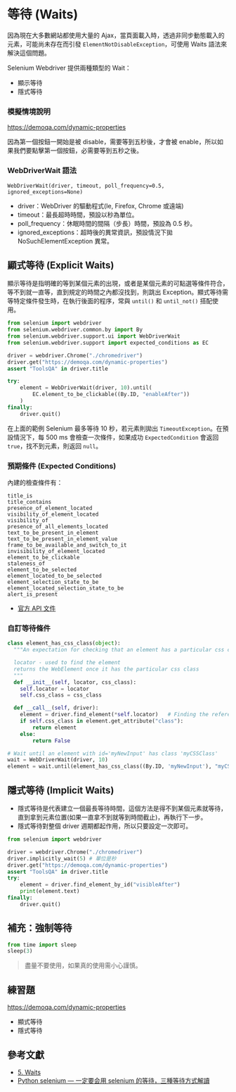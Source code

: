 # 等待 (Waits)

因為現在大多數網站都使用大量的 Ajax，當頁面載入時，透過非同步動態載入的元素，可能尚未存在而引發 `ElementNotDisableException`，可使用 Waits 語法來解決這個問題。

Selenium Webdriver 提供兩種類型的 Wait：

- 顯示等待
- 隱式等待

### 模擬情境說明

<https://demoqa.com/dynamic-properties>

因為第一個按鈕一開始是被 disable，需要等到五秒後，才會被 enable，所以如果我們要點擊第一個按鈕，必需要等到五秒之後。

### WebDriverWait 語法

```
WebDriverWait(driver, timeout, poll_frequency=0.5, ignored_exceptions=None)
```

- driver：WebDriver 的驅動程式(Ie, Firefox, Chrome 或遠端)
- timeout：最長超時時間，預設以秒為單位。
- poll_frequency：休眠時間的間隔（步長）時間，預設為 0.5 秒。
- ignored_exceptions：超時後的異常資訊，預設情況下拋 NoSuchElementException 異常。

## 顯式等待 (Explicit Waits)

顯示等待是指明確的等到某個元素的出現，或者是某個元素的可點選等條件符合，等不到就一直等，直到規定的時間之內都沒找到，則跳出 Exception。顯式等待需等特定條件發生時，在執行後面的程序，常與 `until()` 和 `until_not()` 搭配使用。

```python
from selenium import webdriver
from selenium.webdriver.common.by import By
from selenium.webdriver.support.ui import WebDriverWait
from selenium.webdriver.support import expected_conditions as EC

driver = webdriver.Chrome("./chromedriver")
driver.get("https://demoqa.com/dynamic-properties")
assert "ToolsQA" in driver.title

try:
    element = WebDriverWait(driver, 10).until(
        EC.element_to_be_clickable((By.ID, "enableAfter"))
    )
finally:
    driver.quit()
```

在上面的範例 Selenium 最多等待 10 秒，若元素則拋出 `TimeoutException`。在預設情況下，每 500 ms 會檢查一次條件，如果成功 `ExpectedCondition` 會返回 `true`，找不到元素，則返回 `null`。

### 預期條件 (Expected Conditions)

內建的檢查條件有：

```
title_is
title_contains
presence_of_element_located
visibility_of_element_located
visibility_of
presence_of_all_elements_located
text_to_be_present_in_element
text_to_be_present_in_element_value
frame_to_be_available_and_switch_to_it
invisibility_of_element_located
element_to_be_clickable
staleness_of
element_to_be_selected
element_located_to_be_selected
element_selection_state_to_be
element_located_selection_state_to_be
alert_is_present
```

- [官方 API 文件](https://www.selenium.dev/selenium/docs/api/py/webdriver_support/selenium.webdriver.support.expected_conditions.html?highlight=expected_conditions)

### 自訂等待條件

```py
class element_has_css_class(object):
  """An expectation for checking that an element has a particular css class.

  locator - used to find the element
  returns the WebElement once it has the particular css class
  """
  def __init__(self, locator, css_class):
    self.locator = locator
    self.css_class = css_class

  def __call__(self, driver):
    element = driver.find_element(*self.locator)   # Finding the referenced element
    if self.css_class in element.get_attribute("class"):
        return element
    else:
        return False

# Wait until an element with id='myNewInput' has class 'myCSSClass'
wait = WebDriverWait(driver, 10)
element = wait.until(element_has_css_class((By.ID, 'myNewInput'), "myCSSClass"))
```

## 隱式等待 (Implicit Waits)

- 隱式等待是代表建立一個最長等待時間，這個方法是得不到某個元素就等待，直到拿到元素位置(如果一直拿不到就等到時間截止)，再執行下一步。
- 隱式等待對整個 driver 週期都起作用，所以只要設定一次即可。

```python
from selenium import webdriver

driver = webdriver.Chrome("./chromedriver")
driver.implicitly_wait(5) # 單位是秒
driver.get("https://demoqa.com/dynamic-properties")
assert "ToolsQA" in driver.title
try:
    element = driver.find_element_by_id("visibleAfter")
    print(element.text)
finally:
    driver.quit()
```

## 補充：強制等待

```python
from time import sleep
sleep(3)
```

> 盡量不要使用，如果真的使用需小心謹慎。

## 練習題

<https://demoqa.com/dynamic-properties>

- 顯式等待
- 隱式等待

## 參考文獻

- [5. Waits](https://selenium-python.readthedocs.io/waits.html)
- [Python selenium — 一定要会用 selenium 的等待，三種等待方式解讀](https://huilansame.github.io/huilansame.github.io/archivers/sleep-implicitlywait-wait)
